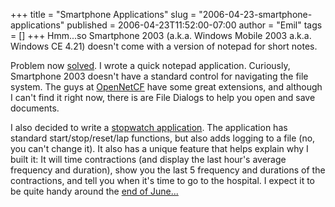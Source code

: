 +++
title = "Smartphone Applications"
slug = "2006-04-23-smartphone-applications"
published = 2006-04-23T11:52:00-07:00
author = "Emil"
tags = []
+++
Hmm...so Smartphone 2003 (a.k.a. Windows Mobile 2003 a.k.a. Windows CE
4.21) doesn't come with a version of notepad for short notes.  
  
Problem now [solved](http://sourceforge.net/projects/notepadsf). I wrote
a quick notepad application. Curiously, Smartphone 2003 doesn't have a
standard control for navigating the file system. The guys at
[OpenNetCF](http://www.opennetcf.org/CategoryView.aspx?category=Home)
have some great extensions, and although I can't find it right now,
there is are File Dialogs to help you open and save documents.  
  
I also decided to write a [stopwatch
application](http://sourceforge.net/projects/stopwatchplussf). The
application has standard start/stop/reset/lap functions, but also adds
logging to a file (no, you can't change it). It also has a unique
feature that helps explain why I built it: It will time contractions
(and display the last hour's average frequency and duration), show you
the last 5 frequency and durations of the contractions, and tell you
when it's time to go to the hospital. I expect it to be quite handy
around the [end of June...](http://kellyemil.blogspot.com/)
